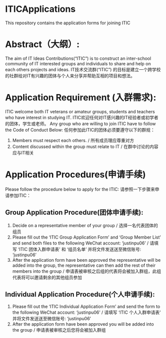 # ITICApplications
This repository contains the application forms for joining ITIC

# Abstract（大纲）:
The aim of IT Ideas Contributions(“ITIC”) is to construct an inter-school community of IT interested groups and individuals to share and help on each others projects and ideas.
IT技术交流群(“ITIC”) 的目标是建立一个跨学校的社群给对IT有兴趣的团体与个人来分享并帮助互相的项目和想法。

# Application Requirement (入群需求):
ITIC welcome both IT veterans or amateur groups, students and teachers who have interest in studying IT.
ITIC欢迎任何对IT感兴趣的IT经验者或初学者的团体，学生或老师。
Any group who are willing to join ITIC have to follow the Code of Conduct Below:
任何参加此ITIC的团体必须要遵守以下的群规：
1.	Members must respect each others. / 所有成员理应尊重对方
2.	Content discussed within the group must relate to IT / 在群中讨论的内容应与IT相关

# Application Procedures(申请手续)
Please follow the procedure below to apply for the ITIC:
请参照一下步骤来申请参加ITIC：

## Group Application Procedure(团体申请手续):
1.	Decide on a representative member of your group / 选择一名代表团体的组员
2.	Please fill out the ‘ITIC Group Application Form’ and ‘Group Member List’ and send both files to the following WeChat account: ‘justinpu06’ / 请填写 ‘ITIC 团体入群申请表’ 和 ‘组员名单’ 并将文件发送送至微信账号: ‘justinpu06’
3.	After the application form have been approved the representative will be added into the group, the representative can then add the rest of their members into the group / 申请表被审核之后组的代表将会被加入群组，此组代表将可以邀请剩余的其他组员参加

## Individual Application Procedure(个人申请手续):
1.	Please fill out the ‘ITIC Individual Application Form’ and send the form to the following WeChat account: ‘justinpu06’ / 请填写 ‘ITIC 个人入群申请表’ 并将文件发送送至微信账号: ‘justinpu06’
2.	After the application form have been approved you will be added into the group / 申请表被审核之后您将会被加入群组
